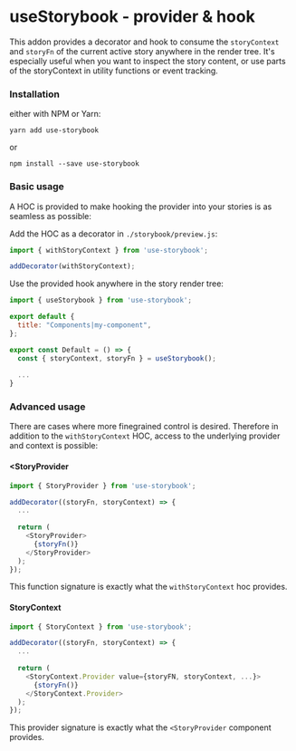 # useStorybook - provider & hook

This addon provides a decorator and hook to consume the `storyContext` and `storyFn` of the current active story anywhere in the render tree.
It's especially useful when you want to inspect the story content, or use parts of the storyContext in utility functions or event tracking.

### Installation

either with NPM or Yarn:

`yarn add use-storybook`

or

`npm install --save use-storybook`

### Basic usage

A HOC is provided to make hooking the provider into your stories is as seamless as possible:

Add the HOC as a decorator in `./storybook/preview.js`:

```js
import { withStoryContext } from 'use-storybook';

addDecorator(withStoryContext);
```

Use the provided hook anywhere in the story render tree:

```jsx
import { useStorybook } from 'use-storybook';

export default {
  title: "Components|my-component",
};

export const Default = () => {
  const { storyContext, storyFn } = useStorybook();
  
  ...
}
```

### Advanced usage

There are cases where more finegrained control is desired. Therefore in addition to the `withStoryContext` HOC, access to the underlying provider and context is possible:

#### <StoryProvider

```js
import { StoryProvider } from 'use-storybook';

addDecorator((storyFn, storyContext) => {
  ...
  
  return (
    <StoryProvider>
      {storyFn()}
    </StoryProvider>
  );
});
```

This function signature is exactly what the `withStoryContext` hoc provides.

#### StoryContext

```js
import { StoryContext } from 'use-storybook';

addDecorator((storyFn, storyContext) => {
  ...
  
  return (
    <StoryContext.Provider value={storyFN, storyContext, ...}>
      {storyFn()}
    </StoryContext.Provider>
  );
});
```

This provider signature is exactly what the `<StoryProvider` component provides.
